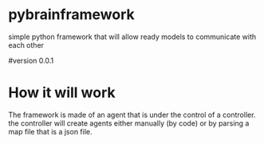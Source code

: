 # pybrainframework
simple python framework that will allow ready  models to communicate with each other

#version
0.0.1

# How it will work

The framework is made of an agent that is under the control of a controller. the controller will create agents either manually (by code) or by parsing a map file that is a json file.

